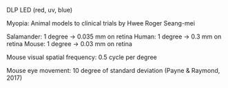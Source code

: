 DLP
LED (red, uv, blue)

Myopia: Animal models to clinical trials by Hwee Roger Seang-mei

Salamander: 1 degree -> 0.035 mm on retina
Human: 1 degree -> 0.3 mm on retina
Mouse: 1 degree -> 0.03 mm on retina

Mouse visual spatial frequency: 0.5 cycle per degree

Mouse eye movement: 10 degree of standard deviation (Payne & Raymond, 2017)
